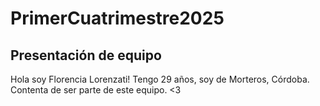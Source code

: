 # PrimerCuatrimestre2025

## Presentación de equipo
Hola soy Florencia Lorenzati! Tengo 29 años, soy de Morteros, Córdoba. Contenta de ser parte de este equipo. <3
